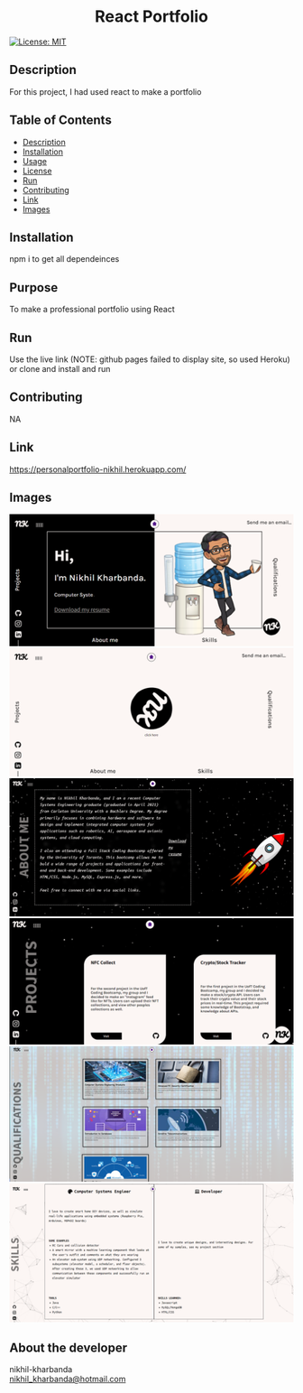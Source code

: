 
<h1 align="center">React Portfolio </h1>

  [![License: MIT](https://img.shields.io/badge/License-MIT-yellow.svg)](https://opensource.org/licenses/MIT) <br />

## Description
  For this project, I had used react to make a portfolio

## Table of Contents
  - [Description](#description)
  - [Installation](#installation)
  - [Usage](#usage)
  - [License](#license)
  - [Run](#run)
  - [Contributing](#contributing)
  - [Link](#Link)
  - [Images](#images)  

## Installation
  npm i to get all dependeinces

## Purpose
  To make a professional portfolio using React

## Run
  Use the live link (NOTE: github pages failed to display site, so used Heroku) or clone and install and run

## Contributing
  NA

## Link
  https://personalportfolio-nikhil.herokuapp.com/

## Images
  ![Page1](./Assets/Images/Page1.PNG)
  ![Home](./Assets/Images/Home.PNG)
  ![About](./Assets/Images/AboutMe.PNG)
  ![Projects](./Assets/Images/Projects.PNG)
  ![Qual](./Assets/Images/Qual.PNG)
  ![Skills](./Assets/Images/Skills.PNG)


## About the developer 
  nikhil-kharbanda <br >
  nikhil_kharbanda@hotmail.com

  
